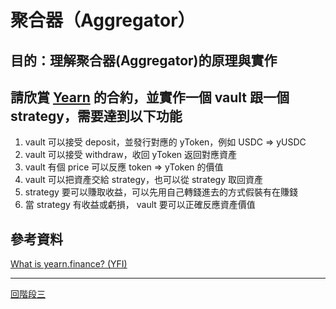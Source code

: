 # 聚合器（Aggregator）

## 目的：理解聚合器(Aggregator)的原理與實作

## 請欣賞 [Yearn](https://docs.yearn.finance/) 的合約，並實作一個 vault 跟一個 strategy，需要達到以下功能
1. vault 可以接受 deposit，並發行對應的 yToken，例如 USDC => yUSDC
2. vault 可以接受 withdraw，收回 yToken 返回對應資產
3. vault 有個 price 可以反應 token => yToken 的價值
3. vault 可以把資產交給 strategy，也可以從 strategy 取回資產
4. strategy 要可以賺取收益，可以先用自己轉錢進去的方式假裝有在賺錢
3. 當 strategy 有收益或虧損， vault 要可以正確反應資產價值


## 參考資料
[What is yearn.finance? (YFI)](https://www.kraken.com/learn/what-is-yearn-finance-yfi)

---
[回階段三](./README.md)